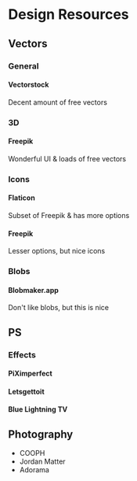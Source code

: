 # Design Resources

## Vectors

  ### General
#### Vectorstock 
  Decent amount of free vectors
  
  ### 3D
#### Freepik 
  Wonderful UI & loads of free vectors
  
  ### Icons
  
#### Flaticon 
  Subset of Freepik & has more options 
#### Freepik 
  Lesser options, but nice icons
  
  ### Blobs
#### Blobmaker.app 
  Don't like blobs, but this is nice

## PS

  ### Effects
#### PiXimperfect
#### Letsgettoit
#### Blue Lightning TV


## Photography
  * COOPH
  * Jordan Matter
  * Adorama
  
